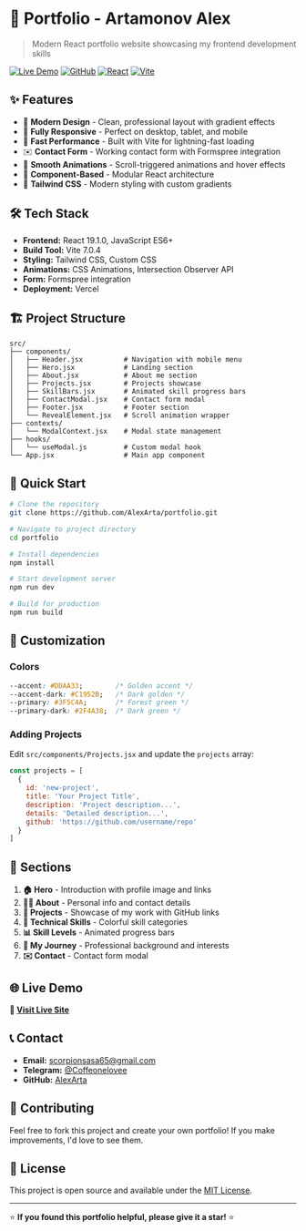 # 🚀 Portfolio - Artamonov Alex

> Modern React portfolio website showcasing my frontend development skills

[![Live Demo](https://img.shields.io/badge/🌐_Live_Demo-Visit_Site-blue?style=for-the-badge)](https://portfolio-site-nu-ten-63.vercel.app/)
[![GitHub](https://img.shields.io/badge/📁_GitHub-Repository-black?style=for-the-badge)](https://github.com/AlexArta/portfolio)
[![React](https://img.shields.io/badge/⚛️_React-19.1.0-61DAFB?style=for-the-badge)](https://reactjs.org/)
[![Vite](https://img.shields.io/badge/⚡_Vite-7.0.4-646CFF?style=for-the-badge)](https://vitejs.dev/)

## ✨ Features

- 🎨 **Modern Design** - Clean, professional layout with gradient effects
- 📱 **Fully Responsive** - Perfect on desktop, tablet, and mobile
- 🚀 **Fast Performance** - Built with Vite for lightning-fast loading
- ✉️ **Contact Form** - Working contact form with Formspree integration
- 🎯 **Smooth Animations** - Scroll-triggered animations and hover effects
- 🧩 **Component-Based** - Modular React architecture
- 🎨 **Tailwind CSS** - Modern styling with custom gradients

## 🛠️ Tech Stack

- **Frontend:** React 19.1.0, JavaScript ES6+
- **Build Tool:** Vite 7.0.4
- **Styling:** Tailwind CSS, Custom CSS
- **Animations:** CSS Animations, Intersection Observer API
- **Form:** Formspree integration
- **Deployment:** Vercel

## 🏗️ Project Structure

```
src/
├── components/
│   ├── Header.jsx          # Navigation with mobile menu
│   ├── Hero.jsx            # Landing section
│   ├── About.jsx           # About me section
│   ├── Projects.jsx        # Projects showcase
│   ├── SkillBars.jsx       # Animated skill progress bars
│   ├── ContactModal.jsx    # Contact form modal
│   ├── Footer.jsx          # Footer section
│   └── RevealElement.jsx   # Scroll animation wrapper
├── contexts/
│   └── ModalContext.jsx    # Modal state management
├── hooks/
│   └── useModal.js         # Custom modal hook
└── App.jsx                 # Main app component
```

## 🚀 Quick Start

```bash
# Clone the repository
git clone https://github.com/AlexArta/portfolio.git

# Navigate to project directory
cd portfolio

# Install dependencies
npm install

# Start development server
npm run dev

# Build for production
npm run build
```

## 🎨 Customization

### Colors
```css
--accent: #DDAA33;        /* Golden accent */
--accent-dark: #C1952B;   /* Dark golden */
--primary: #3F5C4A;       /* Forest green */
--primary-dark: #2F4A38;  /* Dark green */
```

### Adding Projects
Edit `src/components/Projects.jsx` and update the `projects` array:

```javascript
const projects = [
  {
    id: 'new-project',
    title: 'Your Project Title',
    description: 'Project description...',
    details: 'Detailed description...',
    github: 'https://github.com/username/repo'
  }
]
```

## 📱 Sections

1. **🏠 Hero** - Introduction with profile image and links
2. **👨‍💻 About** - Personal info and contact details
3. **🚀 Projects** - Showcase of my work with GitHub links
4. **💼 Technical Skills** - Colorful skill categories
5. **📊 Skill Levels** - Animated progress bars
6. **📖 My Journey** - Professional background and interests
7. **✉️ Contact** - Contact form modal

## 🌐 Live Demo

**🔗 [Visit Live Site](https://your-portfolio.vercel.app)**

## 📞 Contact

- **Email:** [scorpionsasa65@gmail.com](mailto:scorpionsasa65@gmail.com)
- **Telegram:** [@Coffeonelovee](https://t.me/Coffeonelovee)
- **GitHub:** [AlexArta](https://github.com/AlexArta)

## 🤝 Contributing

Feel free to fork this project and create your own portfolio! If you make improvements, I'd love to see them.

## 📄 License

This project is open source and available under the [MIT License](LICENSE).

---

⭐ **If you found this portfolio helpful, please give it a star!** ⭐
